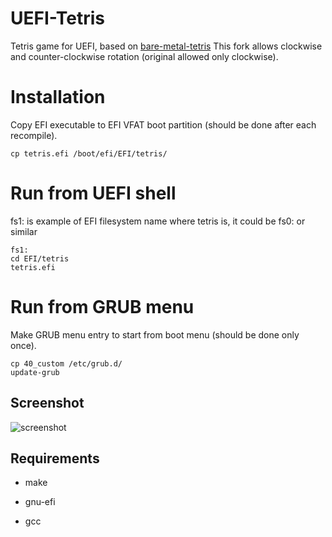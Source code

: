# UEFI-Tetris 

Tetris game for UEFI, based on [bare-metal-tetris](https://github.com/programble/bare-metal-tetris) 
This fork allows clockwise and counter-clockwise rotation
(original allowed only clockwise).

# Installation

Copy EFI executable to EFI VFAT boot partition
(should be done after each recompile).

    cp tetris.efi /boot/efi/EFI/tetris/

# Run from UEFI shell

fs1: is example of EFI filesystem name where tetris is,
it could be fs0: or similar

    fs1:
    cd EFI/tetris
    tetris.efi

# Run from GRUB menu

Make GRUB menu entry to start from boot menu
(should be done only once).

    cp 40_custom /etc/grub.d/
    update-grub

## Screenshot 

![screenshot](https://raw.githubusercontent.com/a1ive/uefi-tetris/master/screenshot.png) 

## Requirements 

- make 

- gnu-efi 

- gcc 
  